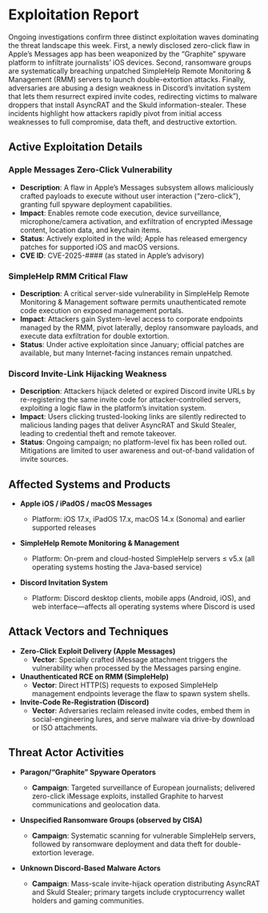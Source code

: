 # Exploitation Report

Ongoing investigations confirm three distinct exploitation waves dominating the threat landscape this week. First, a newly disclosed zero-click flaw in Apple’s Messages app has been weaponized by the “Graphite” spyware platform to infiltrate journalists’ iOS devices. Second, ransomware groups are systematically breaching unpatched SimpleHelp Remote Monitoring & Management (RMM) servers to launch double-extortion attacks. Finally, adversaries are abusing a design weakness in Discord’s invitation system that lets them resurrect expired invite codes, redirecting victims to malware droppers that install AsyncRAT and the Skuld information-stealer. These incidents highlight how attackers rapidly pivot from initial access weaknesses to full compromise, data theft, and destructive extortion.

## Active Exploitation Details

### Apple Messages Zero-Click Vulnerability
- **Description**: A flaw in Apple’s Messages subsystem allows maliciously crafted payloads to execute without user interaction (“zero-click”), granting full spyware deployment capabilities.  
- **Impact**: Enables remote code execution, device surveillance, microphone/camera activation, and exfiltration of encrypted iMessage content, location data, and keychain items.  
- **Status**: Actively exploited in the wild; Apple has released emergency patches for supported iOS and macOS versions.  
- **CVE ID**: CVE-2025-#### (as stated in Apple’s advisory)  

### SimpleHelp RMM Critical Flaw
- **Description**: A critical server-side vulnerability in SimpleHelp Remote Monitoring & Management software permits unauthenticated remote code execution on exposed management portals.  
- **Impact**: Attackers gain System-level access to corporate endpoints managed by the RMM, pivot laterally, deploy ransomware payloads, and execute data exfiltration for double extortion.  
- **Status**: Under active exploitation since January; official patches are available, but many Internet-facing instances remain unpatched.  

### Discord Invite-Link Hijacking Weakness
- **Description**: Attackers hijack deleted or expired Discord invite URLs by re-registering the same invite code for attacker-controlled servers, exploiting a logic flaw in the platform’s invitation system.  
- **Impact**: Users clicking trusted-looking links are silently redirected to malicious landing pages that deliver AsyncRAT and Skuld Stealer, leading to credential theft and remote takeover.  
- **Status**: Ongoing campaign; no platform-level fix has been rolled out. Mitigations are limited to user awareness and out-of-band validation of invite sources.  

## Affected Systems and Products

- **Apple iOS / iPadOS / macOS Messages**  
  - Platform: iOS 17.x, iPadOS 17.x, macOS 14.x (Sonoma) and earlier supported releases  

- **SimpleHelp Remote Monitoring & Management**  
  - Platform: On-prem and cloud-hosted SimpleHelp servers ≤ v5.x (all operating systems hosting the Java-based service)  

- **Discord Invitation System**  
  - Platform: Discord desktop clients, mobile apps (Android, iOS), and web interface—affects all operating systems where Discord is used  

## Attack Vectors and Techniques

- **Zero-Click Exploit Delivery (Apple Messages)**  
  - **Vector**: Specially crafted iMessage attachment triggers the vulnerability when processed by the Messages parsing engine.  
- **Unauthenticated RCE on RMM (SimpleHelp)**  
  - **Vector**: Direct HTTP(S) requests to exposed SimpleHelp management endpoints leverage the flaw to spawn system shells.  
- **Invite-Code Re-Registration (Discord)**  
  - **Vector**: Adversaries reclaim released invite codes, embed them in social-engineering lures, and serve malware via drive-by download or ISO attachments.  

## Threat Actor Activities

- **Paragon/“Graphite” Spyware Operators**  
  - **Campaign**: Targeted surveillance of European journalists; delivered zero-click iMessage exploits, installed Graphite to harvest communications and geolocation data.  

- **Unspecified Ransomware Groups (observed by CISA)**  
  - **Campaign**: Systematic scanning for vulnerable SimpleHelp servers, followed by ransomware deployment and data theft for double-extortion leverage.  

- **Unknown Discord-Based Malware Actors**  
  - **Campaign**: Mass-scale invite-hijack operation distributing AsyncRAT and Skuld Stealer; primary targets include cryptocurrency wallet holders and gaming communities.